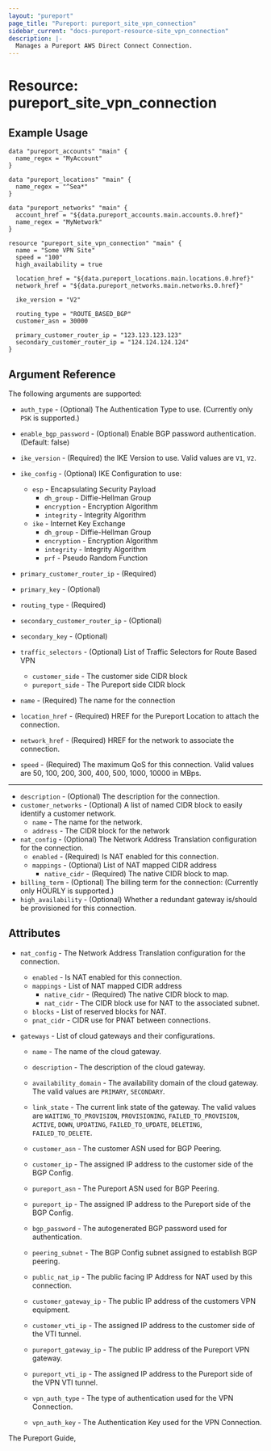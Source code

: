 ```yaml
---
layout: "pureport"
page_title: "Pureport: pureport_site_vpn_connection"
sidebar_current: "docs-pureport-resource-site_vpn_connection"
description: |-
  Manages a Pureport AWS Direct Connect Connection.
---
```


# Resource: pureport\_site\_vpn\_connection

## Example Usage

```hcl
data "pureport_accounts" "main" {
  name_regex = "MyAccount"
}

data "pureport_locations" "main" {
  name_regex = "^Sea*"
}

data "pureport_networks" "main" {
  account_href = "${data.pureport_accounts.main.accounts.0.href}"
  name_regex = "MyNetwork"
}

resource "pureport_site_vpn_connection" "main" {
  name = "Some VPN Site"
  speed = "100"
  high_availability = true

  location_href = "${data.pureport_locations.main.locations.0.href}"
  network_href = "${data.pureport_networks.main.networks.0.href}"

  ike_version = "V2"

  routing_type = "ROUTE_BASED_BGP"
  customer_asn = 30000

  primary_customer_router_ip = "123.123.123.123"
  secondary_customer_router_ip = "124.124.124.124"
}
```

## Argument Reference

The following arguments are supported:

* `auth_type` - (Optional) The Authentication Type to use. (Currently only `PSK` is supported.)
* `enable_bgp_password` - (Optional) Enable BGP password authentication. (Default:  false)
* `ike_version` - (Required) the IKE Version to use. Valid values are `V1`, `V2`.

* `ike_config` - (Optional) IKE Configuration to use:
    * `esp` - Encapsulating Security Payload
        * `dh_group` - Diffie-Hellman Group
        * `encryption` - Encryption Algorithm
        * `integrity` - Integrity Algorithm
    * `ike` - Internet Key Exchange
        * `dh_group` - Diffie-Hellman Group
        * `encryption` - Encryption Algorithm
        * `integrity` - Integrity Algorithm
        * `prf` - Pseudo Random Function
* `primary_customer_router_ip` - (Required)
* `primary_key` - (Optional)
* `routing_type` - (Required)
* `secondary_customer_router_ip` - (Optional)
* `secondary_key` - (Optional)
* `traffic_selectors` - (Optional) List of Traffic Selectors for Route Based VPN
    * `customer_side` - The customer side CIDR block
    * `pureport_side` - The Pureport side CIDR block

* `name` - (Required) The name for the connection
* `location_href` - (Required) HREF for the Pureport Location to attach the connection.
* `network_href` - (Required) HREF for the network to associate the connection.
* `speed` - (Required) The maximum QoS for this connection. Valid values are 50, 100, 200, 300, 400, 500, 1000, 10000 in MBps.

- - -
* `description` - (Optional) The description for the connection.
* `customer_networks` - (Optional) A list of named CIDR block to easily identify a customer network.
    * `name` - The name for the network.
    * `address` - The CIDR block for the network
* `nat_config` - (Optional) The Network Address Translation configuration for the connection.
    * `enabled` - (Required) Is NAT enabled for this connection.
    * `mappings` - (Optional) List of NAT mapped CIDR address
        * `native_cidr` - (Required) The native CIDR block to map.
* `billing_term` - (Optional) The billing term for the connection: (Currently only HOURLY is supported.)
* `high_availability` - (Optional) Whether a redundant gateway is/should be provisioned for this connection.

## Attributes

* `nat_config` - The Network Address Translation configuration for the connection.
    * `enabled` - Is NAT enabled for this connection.
    * `mappings` - List of NAT mapped CIDR address
        * `native_cidr` - (Required) The native CIDR block to map.
        * `nat_cidr` - The CIDR block use for NAT to the associated subnet.
    * `blocks` - List of reserved blocks for NAT.
    * `pnat_cidr` - CIDR use for PNAT between connections.

* `gateways` - List of cloud gateways and their configurations.

    * `name` - The name of the cloud gateway.

    * `description` - The description of the cloud gateway.

    * `availability_domain` - The availability domain of the cloud gateway. The valid values are `PRIMARY`, `SECONDARY`.

    * `link_state` - The current link state of the gateway. The valid values are `WAITING_TO_PROVISION`, `PROVISIONING`, `FAILED_TO_PROVISION`, `ACTIVE`, `DOWN`, `UPDATING`, `FAILED_TO_UPDATE`, `DELETING`, `FAILED_TO_DELETE`.

    * `customer_asn` - The customer ASN used for BGP Peering.

    * `customer_ip` - The assigned IP address to the customer side of the BGP Config.

    * `pureport_asn` - The Pureport ASN used for BGP Peering.

    * `pureport_ip` -  The assigned IP address to the Pureport side of the BGP Config.

    * `bgp_password` - The autogenerated BGP password used for authentication.

    * `peering_subnet` - The BGP Config subnet assigned to establish BGP peering.

    * `public_nat_ip` - The public facing IP Address for NAT used by this connection.

    * `customer_gateway_ip` - The public IP address of the customers VPN equipment.

    * `customer_vti_ip` - The assigned IP address to the customer side of the VTI tunnel.

    * `pureport_gateway_ip` - The public IP address of the Pureport VPN gateway.

    * `pureport_vti_ip` - The assigned IP address to the Pureport side of the VPN VTI tunnel.

    * `vpn_auth_type` - The type of authentication used for the VPN Connection.

    * `vpn_auth_key` - The Authentication Key used for the VPN Connection.

The Pureport Guide, []()
